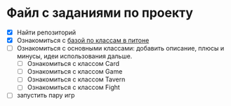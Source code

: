 # Файл с заданиями по проекту

- [x] Найти репозиторий
- [x] Ознакомиться с [базой по классам в питоне](https://devpractice.ru/python-lesson-14-classes-and-objects/)
- [ ] Ознакомиться с основными классами: добавить описание, плюсы и минусы, идеи использования дальше. 
    - [ ] Ознакомиться с классом Card
    - [ ] Ознакомиться с классом Game
    - [ ] Ознакомиться с классом Tavern
    - [ ] Ознакомиться с классом Fight

- [ ] запустить пару игр